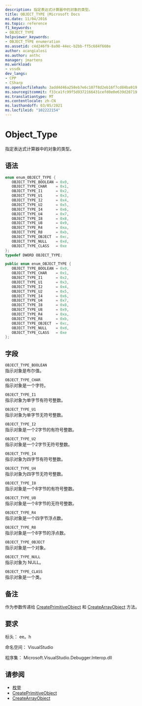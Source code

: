```yaml
---
description: 指定表达式计算器中的对象的类型。
title: OBJECT_TYPE |Microsoft Docs
ms.date: 11/04/2016
ms.topic: reference
f1_keywords:
- OBJECT_TYPE
helpviewer_keywords:
- OBJECT_TYPE enumeration
ms.assetid: c4d246f9-8a98-44ec-b2bb-ff5c684f668e
author: acangialosi
ms.author: anthc
manager: jmartens
ms.workload:
- vssdk
dev_langs:
- CPP
- CSharp
ms.openlocfilehash: 3add4d46a258eb7e6c107f8d2eb16f7cd84ba919
ms.sourcegitcommit: f33ca1fc99f5d9372166431cefd0e0e639d20719
ms.translationtype: MT
ms.contentlocale: zh-CN
ms.lasthandoff: 03/05/2021
ms.locfileid: "102222154"
---
```

# <a name="object_type"></a>Object_Type
指定表达式计算器中的对象的类型。

## <a name="syntax"></a>语法

```cpp
enum enum_OBJECT_TYPE { 
   OBJECT_TYPE_BOOLEAN = 0x0,
   OBJECT_TYPE_CHAR    = 0x1,
   OBJECT_TYPE_I1      = 0x2,
   OBJECT_TYPE_U1      = 0x3,
   OBJECT_TYPE_I2      = 0x4,
   OBJECT_TYPE_U2      = 0x5,
   OBJECT_TYPE_I4      = 0x6,
   OBJECT_TYPE_U4      = 0x7,
   OBJECT_TYPE_I8      = 0x8,
   OBJECT_TYPE_U8      = 0x9,
   OBJECT_TYPE_R4      = 0xa,
   OBJECT_TYPE_R8      = 0xb,
   OBJECT_TYPE_OBJECT  = 0xc,
   OBJECT_TYPE_NULL    = 0xd,
   OBJECT_TYPE_CLASS   = 0xe
};
typedef DWORD OBJECT_TYPE;
```

```csharp
public enum enum_OBJECT_TYPE { 
   OBJECT_TYPE_BOOLEAN = 0x0,
   OBJECT_TYPE_CHAR    = 0x1,
   OBJECT_TYPE_I1      = 0x2,
   OBJECT_TYPE_U1      = 0x3,
   OBJECT_TYPE_I2      = 0x4,
   OBJECT_TYPE_U2      = 0x5,
   OBJECT_TYPE_I4      = 0x6,
   OBJECT_TYPE_U4      = 0x7,
   OBJECT_TYPE_I8      = 0x8,
   OBJECT_TYPE_U8      = 0x9,
   OBJECT_TYPE_R4      = 0xa,
   OBJECT_TYPE_R8      = 0xb,
   OBJECT_TYPE_OBJECT  = 0xc,
   OBJECT_TYPE_NULL    = 0xd,
   OBJECT_TYPE_CLASS   = 0xe
};
```

## <a name="fields"></a>字段
 `OBJECT_TYPE_BOOLEAN`\
 指示对象是布尔值。

 `OBJECT_TYPE_CHAR`\
 指示对象是一个字符。

 `OBJECT_TYPE_I1`\
 指示对象为单字节有符号整数。

 `OBJECT_TYPE_U1`\
 指示对象为单字节无符号整数。

 `OBJECT_TYPE_I2`\
 指示对象是一个2字节的有符号整数。

 `OBJECT_TYPE_U2`\
 指示对象是一个2字节无符号整数。

 `OBJECT_TYPE_I4`\
 指示对象为四字节有符号整数。

 `OBJECT_TYPE_U4`\
 指示对象为四字节无符号整数。

 `OBJECT_TYPE_I8`\
 指示对象是一个8字节的有符号整数。

 `OBJECT_TYPE_U8`\
 指示对象是一个8字节的无符号整数。

 `OBJECT_TYPE_R4`\
 指示对象是一个四字节浮点数。

 `OBJECT_TYPE_R8`\
 指示对象是一个8字节的浮点数。

 `OBJECT_TYPE_OBJECT`\
 指示对象是一个对象。

 `OBJECT_TYPE_NULL`\
 指示对象为 NULL。

 `OBJECT_TYPE_CLASS`\
 指示对象是一个类。

## <a name="remarks"></a>备注
 作为参数传递给 [CreatePrimitiveObject](../../../extensibility/debugger/reference/idebugfunctionobject-createprimitiveobject.md) 和 [CreateArrayObject](../../../extensibility/debugger/reference/idebugfunctionobject-createarrayobject.md) 方法。

## <a name="requirements"></a>要求
 标头： ee。h

 命名空间： VisualStudio

 程序集： Microsoft.VisualStudio.Debugger.Interop.dll

## <a name="see-also"></a>请参阅
- [枚举](../../../extensibility/debugger/reference/enumerations-visual-studio-debugging.md)
- [CreatePrimitiveObject](../../../extensibility/debugger/reference/idebugfunctionobject-createprimitiveobject.md)
- [CreateArrayObject](../../../extensibility/debugger/reference/idebugfunctionobject-createarrayobject.md)
